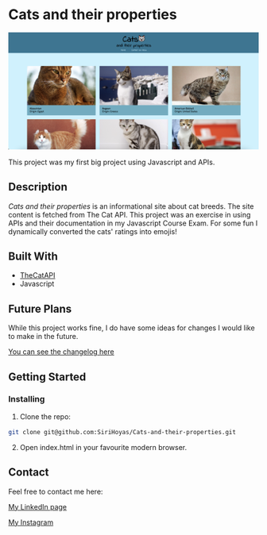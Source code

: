# Cats and their properties

![image](/img/cats-screenshot.png)

This project was my first big project using Javascript and APIs.

## Description

_Cats and their properties_ is an informational site about cat breeds. The site content is fetched from The Cat API.
This project was an exercise in using APIs and their documentation in my Javascript Course Exam.
For some fun I dynamically converted the cats' ratings into emojis!

## Built With

- [TheCatAPI](https://thecatapi.com)
- Javascript


## Future Plans

While this project works fine, I do have some ideas for changes I would like to make in the future. 

[You can see the changelog here](https://github.com/SiriHoyas/Cats-and-their-properties/blob/main/CHANGELOG.md)


## Getting Started

### Installing

1. Clone the repo:

```bash
git clone git@github.com:SiriHoyas/Cats-and-their-properties.git
```

2. Open index.html in your favourite modern browser.

## Contact

Feel free to contact me here:

[My LinkedIn page](https://www.linkedin.com/in/siri-h%C3%B8y%C3%A5s-2bb74b1a2/)

[My Instagram](https://www.instagram.com/sirihoyas/)
